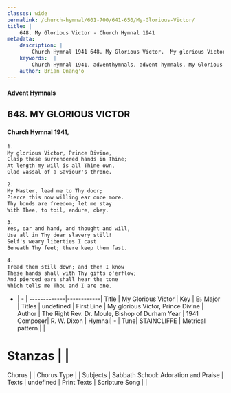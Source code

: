 ```yaml
---
classes: wide
permalink: /church-hymnal/601-700/641-650/My-Glorious-Victor/
title: |
    648. My Glorious Victor - Church Hymnal 1941
metadata:
    description: |
        Church Hymnal 1941 648. My Glorious Victor.  My glorious Victor, Prince Divine,  Clasp these surrendered hands in Thine;  At length my will is all Thine own,  Glad vassal of a Saviour's throne. 
    keywords:  |
        Church Hymnal 1941, adventhymnals, advent hymnals, My Glorious Victor, My glorious Victor, Prince Divine. 
    author: Brian Onang'o
---
```


#### Advent Hymnals
## 648. MY GLORIOUS VICTOR
####  Church Hymnal 1941,

```txt
1.
My glorious Victor, Prince Divine, 
Clasp these surrendered hands in Thine; 
At length my will is all Thine own, 
Glad vassal of a Saviour's throne. 

2.
My Master, lead me to Thy door; 
Pierce this now willing ear once more. 
Thy bonds are freedom; let me stay 
With Thee, to toil, endure, obey. 

3.
Yes, ear and hand, and thought and will, 
Use all in Thy dear slavery still! 
Self's weary liberties I cast 
Beneath Thy feet; there keep them fast. 

4.
Tread them still down; and then I know 
These hands shall with Thy gifts o'erflow; 
And pierced ears shall hear the tone 
Which tells me Thou and I are one.

```

- |   -  |
-------------|------------|
Title | My Glorious Victor |
Key | E♭ Major |
Titles | undefined |
First Line | My glorious Victor, Prince Divine |
Author | The Right Rev. Dr. Moule, Bishop of Durham
Year | 1941
Composer| R. W. Dixon |
Hymnal|  - |
Tune| STAINCLIFFE |
Metrical pattern | |
# Stanzas |  |
Chorus |  |
Chorus Type |  |
Subjects | Sabbath School: Adoration and Praise |
Texts | undefined |
Print Texts | 
Scripture Song |  |
    
